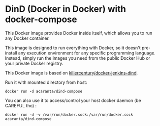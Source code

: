 # DinD (Docker in Docker) with docker-compose

This Docker image provides Docker inside itself, which allows you to run any Docker container.

This image is designed to run everything with Docker, so it doesn't pre-install any execution environment for any specific programming language. Instead, simply run the images you need from the public Docker Hub or your private Docker registry.

This Docker image is based on [killercentury/docker-jenkins-dind](https://github.com/killercentury/docker-jenkins-dind). 

Run it with mounted directory from host:

```
docker run -d acaranta/dind-compose
```

You can also use it to access/control your host docker daemon (be CAREFUL tho) :
```
docker run -d -v /var/run/docker.sock:/var/run/docker.sock  acaranta/dind-compose
```


